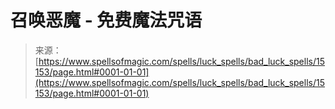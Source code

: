 <!--yml

category: 未分类

date: 2024-06-12 18:54:25

-->

# 召唤恶魔 - 免费魔法咒语

> 来源：[https://www.spellsofmagic.com/spells/luck_spells/bad_luck_spells/15153/page.html#0001-01-01](https://www.spellsofmagic.com/spells/luck_spells/bad_luck_spells/15153/page.html#0001-01-01)
